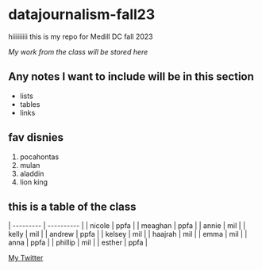 # datajournalism-fall23

hiiiiiiiii this is my repo for Medill DC fall 2023

*My work from the class will be stored here*

## Any notes I want to include will be in this section 

* lists
* tables
* links

## fav disnies 

1. pocahontas
2. mulan
3. aladdin
4. lion king

## this is a table of the class

| --------- | ---------- |
| nicole | ppfa |
| meaghan | ppfa |
| annie | mil |
| kelly | mil |
| andrew | ppfa |
| kelsey | mil |
| haajrah | mil |
| emma | mil |
| anna | ppfa |
| phillip | mil |
| esther | ppfa |

[My Twitter](https://twitter.com/juliann_ventura)
